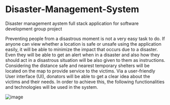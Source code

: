 # Disaster-Management-System
Disaster management aystem full stack application for software development group project

Preventing people from a disastrous moment is not a very easy task to do. If anyone can view whether a location is safe or unsafe using the application easily, it will be able to minimize the impact that occurs due to a disaster. Even they will be able to get an alert when in a disaster and also how they should act in a disastrous situation will be also given to them as instructions. Considering the distance safe and nearest temporary shelters will be located on the map to provide service to the victims. Via a user-friendly User interface (UI), donators will be able to get a clear idea about the victims and their needs. In order to achieve this, the following functionalities and technologies will be used in the system.

![image](https://github.com/user-attachments/assets/63c906b8-593a-4b86-bbe1-33b404b489f4)

